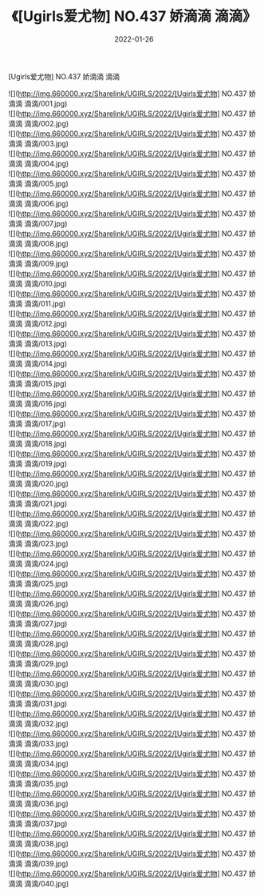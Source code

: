 ﻿---
layout: post
title:  《[Ugirls爱尤物] NO.437 娇滴滴 滴滴》
date:   2022-01-26
img: http://img.660000.xyz/Sharelink/UGIRLS/2022/[Ugirls爱尤物] NO.437 娇滴滴 滴滴/000.jpg
categories: [美女, 清纯, 唯美]
---

[Ugirls爱尤物] NO.437 娇滴滴 滴滴

 ![](http://img.660000.xyz/Sharelink/UGIRLS/2022/[Ugirls爱尤物] NO.437 娇滴滴 滴滴/001.jpg) <br>![](http://img.660000.xyz/Sharelink/UGIRLS/2022/[Ugirls爱尤物] NO.437 娇滴滴 滴滴/002.jpg) <br>![](http://img.660000.xyz/Sharelink/UGIRLS/2022/[Ugirls爱尤物] NO.437 娇滴滴 滴滴/003.jpg) <br>![](http://img.660000.xyz/Sharelink/UGIRLS/2022/[Ugirls爱尤物] NO.437 娇滴滴 滴滴/004.jpg) <br>![](http://img.660000.xyz/Sharelink/UGIRLS/2022/[Ugirls爱尤物] NO.437 娇滴滴 滴滴/005.jpg) <br>![](http://img.660000.xyz/Sharelink/UGIRLS/2022/[Ugirls爱尤物] NO.437 娇滴滴 滴滴/006.jpg) <br>![](http://img.660000.xyz/Sharelink/UGIRLS/2022/[Ugirls爱尤物] NO.437 娇滴滴 滴滴/007.jpg) <br>![](http://img.660000.xyz/Sharelink/UGIRLS/2022/[Ugirls爱尤物] NO.437 娇滴滴 滴滴/008.jpg) <br>![](http://img.660000.xyz/Sharelink/UGIRLS/2022/[Ugirls爱尤物] NO.437 娇滴滴 滴滴/009.jpg) <br>![](http://img.660000.xyz/Sharelink/UGIRLS/2022/[Ugirls爱尤物] NO.437 娇滴滴 滴滴/010.jpg) <br>![](http://img.660000.xyz/Sharelink/UGIRLS/2022/[Ugirls爱尤物] NO.437 娇滴滴 滴滴/011.jpg) <br>![](http://img.660000.xyz/Sharelink/UGIRLS/2022/[Ugirls爱尤物] NO.437 娇滴滴 滴滴/012.jpg) <br>![](http://img.660000.xyz/Sharelink/UGIRLS/2022/[Ugirls爱尤物] NO.437 娇滴滴 滴滴/013.jpg) <br>![](http://img.660000.xyz/Sharelink/UGIRLS/2022/[Ugirls爱尤物] NO.437 娇滴滴 滴滴/014.jpg) <br>![](http://img.660000.xyz/Sharelink/UGIRLS/2022/[Ugirls爱尤物] NO.437 娇滴滴 滴滴/015.jpg) <br>![](http://img.660000.xyz/Sharelink/UGIRLS/2022/[Ugirls爱尤物] NO.437 娇滴滴 滴滴/016.jpg) <br>![](http://img.660000.xyz/Sharelink/UGIRLS/2022/[Ugirls爱尤物] NO.437 娇滴滴 滴滴/017.jpg) <br>![](http://img.660000.xyz/Sharelink/UGIRLS/2022/[Ugirls爱尤物] NO.437 娇滴滴 滴滴/018.jpg) <br>![](http://img.660000.xyz/Sharelink/UGIRLS/2022/[Ugirls爱尤物] NO.437 娇滴滴 滴滴/019.jpg) <br>![](http://img.660000.xyz/Sharelink/UGIRLS/2022/[Ugirls爱尤物] NO.437 娇滴滴 滴滴/020.jpg) <br>![](http://img.660000.xyz/Sharelink/UGIRLS/2022/[Ugirls爱尤物] NO.437 娇滴滴 滴滴/021.jpg) <br>![](http://img.660000.xyz/Sharelink/UGIRLS/2022/[Ugirls爱尤物] NO.437 娇滴滴 滴滴/022.jpg) <br>![](http://img.660000.xyz/Sharelink/UGIRLS/2022/[Ugirls爱尤物] NO.437 娇滴滴 滴滴/023.jpg) <br>![](http://img.660000.xyz/Sharelink/UGIRLS/2022/[Ugirls爱尤物] NO.437 娇滴滴 滴滴/024.jpg) <br>![](http://img.660000.xyz/Sharelink/UGIRLS/2022/[Ugirls爱尤物] NO.437 娇滴滴 滴滴/025.jpg) <br>![](http://img.660000.xyz/Sharelink/UGIRLS/2022/[Ugirls爱尤物] NO.437 娇滴滴 滴滴/026.jpg) <br>![](http://img.660000.xyz/Sharelink/UGIRLS/2022/[Ugirls爱尤物] NO.437 娇滴滴 滴滴/027.jpg) <br>![](http://img.660000.xyz/Sharelink/UGIRLS/2022/[Ugirls爱尤物] NO.437 娇滴滴 滴滴/028.jpg) <br>![](http://img.660000.xyz/Sharelink/UGIRLS/2022/[Ugirls爱尤物] NO.437 娇滴滴 滴滴/029.jpg) <br>![](http://img.660000.xyz/Sharelink/UGIRLS/2022/[Ugirls爱尤物] NO.437 娇滴滴 滴滴/030.jpg) <br>![](http://img.660000.xyz/Sharelink/UGIRLS/2022/[Ugirls爱尤物] NO.437 娇滴滴 滴滴/031.jpg) <br>![](http://img.660000.xyz/Sharelink/UGIRLS/2022/[Ugirls爱尤物] NO.437 娇滴滴 滴滴/032.jpg) <br>![](http://img.660000.xyz/Sharelink/UGIRLS/2022/[Ugirls爱尤物] NO.437 娇滴滴 滴滴/033.jpg) <br>![](http://img.660000.xyz/Sharelink/UGIRLS/2022/[Ugirls爱尤物] NO.437 娇滴滴 滴滴/034.jpg) <br>![](http://img.660000.xyz/Sharelink/UGIRLS/2022/[Ugirls爱尤物] NO.437 娇滴滴 滴滴/035.jpg) <br>![](http://img.660000.xyz/Sharelink/UGIRLS/2022/[Ugirls爱尤物] NO.437 娇滴滴 滴滴/036.jpg) <br>![](http://img.660000.xyz/Sharelink/UGIRLS/2022/[Ugirls爱尤物] NO.437 娇滴滴 滴滴/037.jpg) <br>![](http://img.660000.xyz/Sharelink/UGIRLS/2022/[Ugirls爱尤物] NO.437 娇滴滴 滴滴/038.jpg) <br>![](http://img.660000.xyz/Sharelink/UGIRLS/2022/[Ugirls爱尤物] NO.437 娇滴滴 滴滴/039.jpg) <br>![](http://img.660000.xyz/Sharelink/UGIRLS/2022/[Ugirls爱尤物] NO.437 娇滴滴 滴滴/040.jpg) <br>